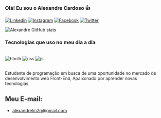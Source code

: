### Olá! Eu sou o Alexandre Cardoso 👍


[![Linkedin](https://img.shields.io/badge/LinkedIn-0077B5?style=for-the-badge&logo=linkedin&logoColor=white)](https://www.linkedin.com/in/alexandre-cardoso-a8bb73196/)
[![Instagram](https://img.shields.io/badge/Instagram-E4405F?style=for-the-badge&logo=instagram&logoColor=white)](https://www.instagram.com/devalexandre_/)
[![Facebook](https://img.shields.io/badge/Facebook-1877F2?style=for-the-badge&logo=facebook&logoColor=white)](https://www.facebook.com/profile.php?id=100022548743803)
[![Twitter](https://img.shields.io/badge/Twitter-1DA1F2?style=for-the-badge&logo=twitter&logoColor=white)](https://twitter.com/Alexand80169782)

![Alexandre GitHub stats](https://github-readme-stats.vercel.app/api?username=devalexandree&show_icons=true&theme=radical)

### Tecnologias que uso no meu dia a dia

<div style="display: inline_block"><br/>
    <img align="center"alt="html5" src="	https://img.shields.io/badge/HTML5-E34F26?style=for-the-badge&logo=html5&logoColor=white">
    <img align="center"alt="css" src="https://img.shields.io/badge/CSS-239120?&style=for-the-badge&logo=css3&logoColor=white">
   <img align="center"alt="js" src="https://img.shields.io/badge/JavaScript-323330?style=for-the-badge&logo=javascript&logoColor=F7DF1E">
</div><br/>


Estudante de programação em busca de uma oportunidade no mercado de desenvolvimento web Front-End,
Apaixonado por aprender novas tecnologias.

## Meu E-mail:
- alexandrelm2rj@gmail.com
